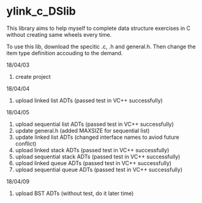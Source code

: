 # ylink_c_DSlib
This library aims to help myself to complete data structure exercises in C without creating same wheels every time.

To use this lib, download the specitic .c, .h and general.h. Then change the item type definition accouding to the demand.

18/04/03  
1. create project

18/04/04
1. upload linked list ADTs (passed test in VC++ successfully)

18/04/05
1. upload sequential list ADTs (passed test in VC++ successfully)
2. update general.h (added MAXSIZE for sequential list)
3. update linked list ADTs (changed interface names to aviod future conflict)
4. upload linked stack ADTs (passed test in VC++ successfully)
5. upload sequential stack ADTs (passed test in VC++ successfully)
6. upload linked queue ADTs (passed test in VC++ successfully)
7. upload sequential queue ADTs (passed test in VC++ successfully)

18/04/09
1. upload BST ADTs (without test, do it later time)
